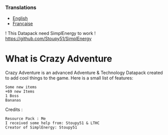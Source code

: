 ### Translations
* [English](https://github.com/Vgreluchon/Crazy-Adventure-Datapack/blob/master/README.md)
* [Française](https://github.com/Vgreluchon/Crazy-Adventure-Datapack/blob/master/README.fr.md)

! This Datapack need SimplEnergy to work ! https://github.com/Stoupy51/SimplEnergy

# What is Crazy Adventure

Crazy Adventure is an advanced Adventure & Technology Datapack created to add cool things to the game. Here is a small list of features:

    Some new items
    +69 new Items
    1 Boss
    Bananas

Credits :

    Resource Pack : Me
    I received some help from: Stoupy51 & LTHC
    Creator of SimplEnergy: Stoupy51
